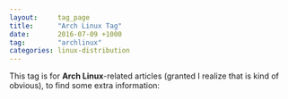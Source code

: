 ```yaml
---
layout:     tag_page
title:      "Arch Linux Tag"
date:       2016-07-09 +1000
tag:        "archlinux"
categories: linux-distribution
---
```


This tag is for **Arch Linux**-related articles (granted I realize that is kind of obvious), to find some extra information:
